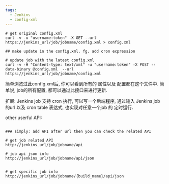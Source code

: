 ```yaml
---
tags:
  - Jenkins
  - config-xml
---
```




```shell
# get original config.xml
curl -v -u "username:token" -X GET --url https://jenkins_url/job/jobname/config.xml > config.xml

## make update in the config.xml. fg. add cron expression 

# update job with the latest config.xml
curl -v -H "Content-type: text/xml" -u "username:token" -X POST --data-binary @config.xml  --url https://jenkins_url/job/jobname/config.xml

```
简单浏览过此config.xml后, 你可以看到所有的 属性以及 配置都在这个文件中.  简单说, job的所有配置, 都可以通过此接口来进行更新.

扩展:
Jenkins job 支持 cron 执行,  可以写一个后端程序, 通过输入  Jenkins job 的url 以及 cron table 表达式, 也实现对任意一个job 的 定时运行.




other userful API:
```shell

### simply: add API after url then you can check the related API

# get job related API
http://jenkins_url/job/jobname/api

# job api json info
http://jenkins_url/job/jobname/api/json


# get specific job info
http://jenkins_url/job/jobname/{build_name}/api/json


```





